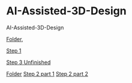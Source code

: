 # AI-Assisted-3D-Design
 AI-Assisted-3D-Design


[Folder](AI-Assisted-3D-Design-Optimization), 

[Step 1](AI-Assisted-3D-Design-Optimization/step1.ipynb)

[Step 3 Unfinished](AI-Assisted-3D-Design-Optimization/step3.ipynb)


[Folder](point-e/point_e)
[Step 2 part 1](point-e/point_e/scripts/text2pointcloud.ipynb)
[Step 2 part 2](point-e/point_e/scripts/pointcloud2mesh.ipynb)